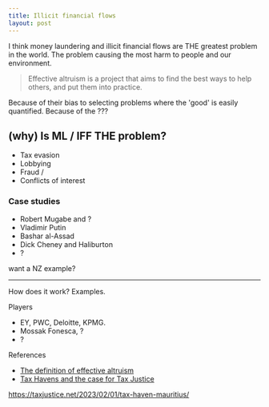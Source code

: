 ```yaml
---
title: Illicit financial flows
layout: post
---
```


I think money laundering and illicit financial flows are THE greatest problem in the world. The problem causing the most harm to people and our environment.

> Effective altruism is a project that aims to find the best ways to help others, and put them into practice.

Because of their bias to selecting problems where the 'good' is easily quantified.
Because of the ???

## (why) Is ML / IFF THE problem?

- Tax evasion
- Lobbying
- Fraud / 
- Conflicts of interest


### Case studies

- Robert Mugabe and ?
- Vladimir Putin
- Bashar al-Assad
- Dick Cheney and Haliburton
- ?

want a NZ example?


***

How does it work? Examples.



Players

- EY, PWC, Deloitte, KPMG. 
- Mossak Fonesca, ?
- ?



References

- [The definition of effective altruism](https://drive.google.com/file/d/1rQu75k8uMFpdsp1y3JWlHP6kev3T-97N/view)
- [Tax Havens and the case for Tax Justice](https://forum.effectivealtruism.org/posts/LMN6kLhdre9szBv5o/tax-havens-and-the-case-for-tax-justice)


https://taxjustice.net/2023/02/01/tax-haven-mauritius/
